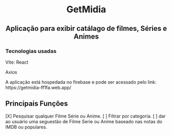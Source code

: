 <h1 align="center"> GetMidia </h1>
<h2 align="center"> Aplicação para exibir catálago de filmes, Séries e Animes </h2>

<h3> Tecnologias usadas </h3>
<p> Vite: React </P>
<p> Axios </p>
<p> A aplicação está hospedada no firebase e pode ser acessado pelo link: https://getmidia-ff1fa.web.app/ </p>

## Principais Funções
[X] Pesquisar qualquer Filme Série ou Anime.
[ ] Filtrar por categoria.
[ ] dar ao usuário uma seguestão de Filme Serie ou Anime baseado nas notas do IMDB ou populares.
